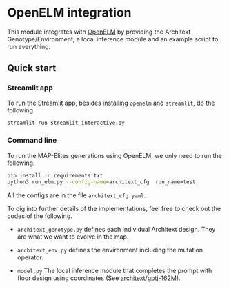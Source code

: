 # OpenELM integration
This module integrates with [OpenELM](https://github.com/CarperAI/OpenELM) by providing the Architext 
Genotype/Environment, a local inference module and an example script to run everything.

## Quick start

### Streamlit app
To run the Streamlit app, besides installing `openelm` and `streamlit`, do the following
```bash
streamlit run streamlit_interactive.py
```

### Command line
To run the MAP-Elites generations using OpenELM, we only need to run the following.
```bash
pip install -r requirements.txt
python3 run_elm.py --config-name=architext_cfg  run_name=test
```
All the configs are in the file `architext_cfg.yaml`.

To dig into further details of the implementations, feel free to check out the codes of the following.
- `architext_genotype.py` defines each individual Architext design. They are what we want to evolve in the map.

- `architext_env.py` defines the environment including the mutation operator.

- `model.py` The local inference module that completes the prompt with floor design using coordinates
(See [architext/gptj-162M](https://huggingface.co/architext/gptj-162M)). 